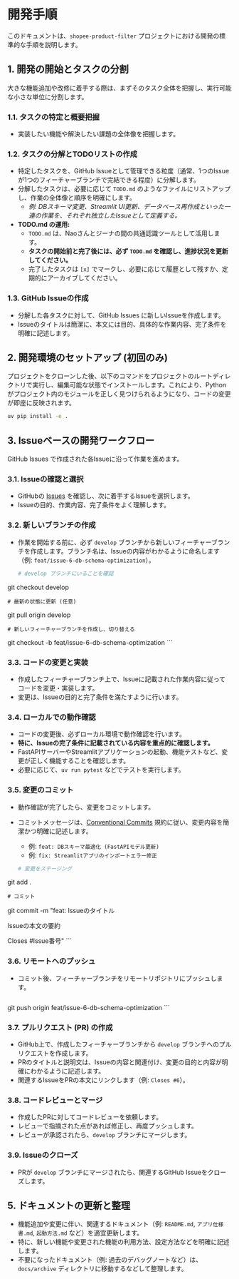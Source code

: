 # 開発手順

このドキュメントは、`shopee-product-filter` プロジェクトにおける開発の標準的な手順を説明します。

## 1. 開発の開始とタスクの分割

大きな機能追加や改修に着手する際は、まずそのタスク全体を把握し、実行可能な小さな単位に分割します。

### 1.1. タスクの特定と概要把握

-   実装したい機能や解決したい課題の全体像を把握します。

### 1.2. タスクの分解とTODOリストの作成

-   特定したタスクを、GitHub Issueとして管理できる粒度（通常、1つのIssueが1つのフィーチャーブランチで完結できる程度）に分解します。
-   分解したタスクは、必要に応じて `TODO.md` のようなファイルにリストアップし、作業の全体像と順序を明確にします。
    -   *例: DBスキーマ変更、Streamlit UI更新、データベース再作成といった一連の作業を、それぞれ独立したIssueとして定義する。*
-   **TODO.md の運用:**
    -   `TODO.md` は、Naoさんとジーナの間の共通認識ツールとして活用します。
    -   **タスクの開始前と完了後には、必ず `TODO.md` を確認し、進捗状況を更新してください。**
    -   完了したタスクは `[x]` でマークし、必要に応じて履歴として残すか、定期的にアーカイブしてください。

### 1.3. GitHub Issueの作成

-   分解した各タスクに対して、GitHub Issues に新しいIssueを作成します。
-   Issueのタイトルは簡潔に、本文には目的、具体的な作業内容、完了条件を明確に記述します。

## 2. 開発環境のセットアップ (初回のみ)

プロジェクトをクローンした後、以下のコマンドをプロジェクトのルートディレクトリで実行し、編集可能な状態でインストールします。これにより、Pythonがプロジェクト内のモジュールを正しく見つけられるようになり、コードの変更が即座に反映されます。

```bash
uv pip install -e .
```

## 3. Issueベースの開発ワークフロー

GitHub Issues で作成された各Issueに沿って作業を進めます。

### 3.1. Issueの確認と選択

-   GitHubの [Issues](https://github.com/lolonao/shopee-product-filter/issues) を確認し、次に着手するIssueを選択します。
-   Issueの目的、作業内容、完了条件をよく理解します。

### 3.2. 新しいブランチの作成

-   作業を開始する前に、必ず `develop` ブランチから新しいフィーチャーブランチを作成します。ブランチ名は、Issueの内容がわかるように命名します（例: `feat/issue-6-db-schema-optimization`）。

    ```bash
    # develop ブランチにいることを確認
git checkout develop

    # 最新の状態に更新 (任意)
git pull origin develop

    # 新しいフィーチャーブランチを作成し、切り替える
git checkout -b feat/issue-6-db-schema-optimization
    ```

### 3.3. コードの変更と実装

-   作成したフィーチャーブランチ上で、Issueに記載された作業内容に従ってコードを変更・実装します。
-   変更は、Issueの目的と完了条件を満たすように行います。

### 3.4. ローカルでの動作確認

-   コードの変更後、必ずローカル環境で動作確認を行います。
-   **特に、Issueの完了条件に記載されている内容を重点的に確認します。**
-   FastAPIサーバーやStreamlitアプリケーションの起動、機能テストなど、変更が正しく機能することを確認します。
-   必要に応じて、`uv run pytest` などでテストを実行します。

### 3.5. 変更のコミット

-   動作確認が完了したら、変更をコミットします。
-   コミットメッセージは、[Conventional Commits](https://www.conventionalcommits.org/en/v1.0.0/) 規約に従い、変更内容を簡潔かつ明確に記述します。
    -   例: `feat: DBスキーマ最適化 (FastAPIモデル更新)`
    -   例: `fix: Streamlitアプリのインポートエラー修正`

    ```bash
    # 変更をステージング
git add .

    # コミット
git commit -m "feat: Issueのタイトル

Issueの本文の要約

Closes #Issue番号"
    ```

### 3.6. リモートへのプッシュ

-   コミット後、フィーチャーブランチをリモートリポジトリにプッシュします。

    ```bash
git push origin feat/issue-6-db-schema-optimization
    ```

### 3.7. プルリクエスト (PR) の作成

-   GitHub上で、作成したフィーチャーブランチから `develop` ブランチへのプルリクエストを作成します。
-   PRのタイトルと説明文は、Issueの内容と関連付け、変更の目的と内容が明確にわかるように記述します。
-   関連するIssueをPRの本文にリンクします（例: `Closes #6`）。

### 3.8. コードレビューとマージ

-   作成したPRに対してコードレビューを依頼します。
-   レビューで指摘された点があれば修正し、再度プッシュします。
-   レビューが承認されたら、`develop` ブランチにマージします。

### 3.9. Issueのクローズ

-   PRが `develop` ブランチにマージされたら、関連するGitHub Issueをクローズします。

## 5. ドキュメントの更新と整理

-   機能追加や変更に伴い、関連するドキュメント（例: `README.md`, `アプリ仕様書.md`, `起動方法.md` など）を適宜更新します。
-   特に、新しい機能や変更された機能の利用方法、設定方法などを明確に記述します。
-   不要になったドキュメント（例: 過去のデバッグノートなど）は、`docs/archive` ディレクトリに移動するなどして整理します。